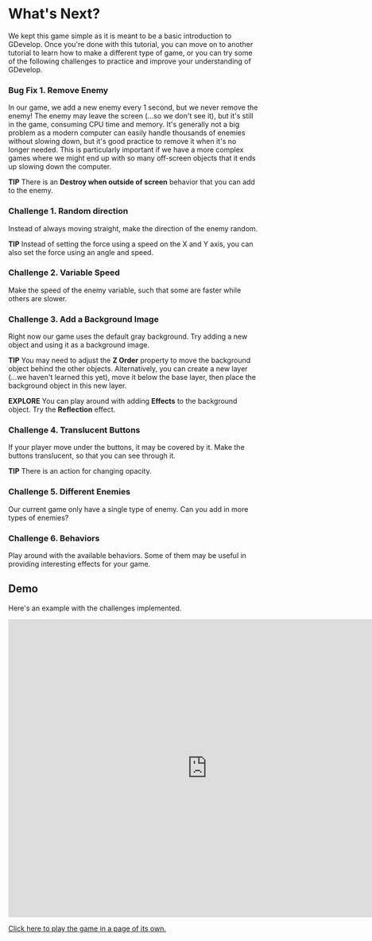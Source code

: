 # What's Next?

We kept this game simple as it is meant to be a basic introduction to GDevelop.
Once you're done with this tutorial, you can move on to another tutorial to learn how to make a different type of game, or you can try some of the following challenges to practice and improve your understanding of GDevelop.

### Bug Fix 1. Remove Enemy

In our game, we add a new enemy every 1 second, but we never remove the enemy!
The enemy may leave the screen (...so we don't see it), but it's still in the game, consuming CPU time and memory.
It's generally not a big problem as a modern computer can easily handle thousands of enemies without slowing down, but it's good practice to remove it when it's no longer needed.
This is particularly important if we have a more complex games where we might end up with so many off-screen objects that it ends up slowing down the computer.

**TIP** There is an **Destroy when outside of screen** behavior that you can add to the enemy.

### Challenge 1. Random direction

Instead of always moving straight, make the direction of the enemy random.

**TIP** Instead of setting the force using a speed on the X and Y axis, you can also set the force using an angle and speed.

### Challenge 2. Variable Speed

Make the speed of the enemy variable, such that some are faster while others are slower.

### Challenge 3. Add a Background Image

Right now our game uses the default gray background.
Try adding a new object and using it as a background image.

**TIP** You may need to adjust the **Z Order** property to move the background object behind the other objects.
Alternatively, you can create a new layer (...we haven't learned this yet), move it below the base layer, then place the background object in this new layer.

**EXPLORE** You can play around with adding **Effects** to the background object.
Try the **Reflection** effect.

### Challenge 4. Translucent Buttons

If your player move under the buttons, it may be covered by it.
Make the buttons translucent, so that you can see through it.

**TIP** There is an action for changing opacity.

### Challenge 5. Different Enemies

Our current game only have a single type of enemy.
Can you add in more types of enemies?

### Challenge 6. Behaviors

Play around with the available behaviors.
Some of them may be useful in providing interesting effects for your game.

## Demo

Here's an example with the challenges implemented.

<iframe width="800" height="600" src="https://games.accelerateworkshop.com/dodgeAdv/" title="Dodge the Creep" frameborder="0"></iframe>

[Click here to play the game in a page of its own.](https://games.accelerateworkshop.com/dodgeAdv)

